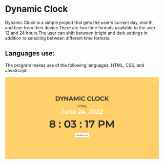 # Dynamic Clock
Dynamic Clock is a simple project that gets the user's current day, month, and time from their device.There are two time formats available to the user: 12 and 24 hours.The user can shift between bright and dark settings in addition to selecting between different time formats.

## Languages use:
The program makes use of the following languages: HTML, CSS, and JavaScript. 

![alt text](images/Screenshot.png "Screenshot of Dynamic Clock")
